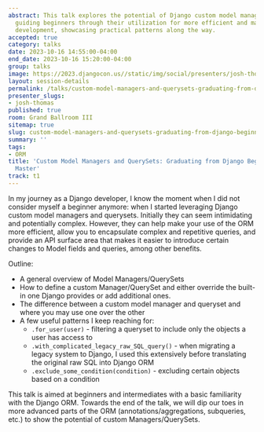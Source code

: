 ```yaml
---
abstract: This talk explores the potential of Django custom model managers and querysets,
  guiding beginners through their utilization for more efficient and maintainable
  development, showcasing practical patterns along the way.
accepted: true
category: talks
date: 2023-10-16 14:55:00-04:00
end_date: 2023-10-16 15:20:00-04:00
group: talks
image: https://2023.djangocon.us//static/img/social/presenters/josh-thomas.png
layout: session-details
permalink: /talks/custom-model-managers-and-querysets-graduating-from-django-beginner-to-orm-master/
presenter_slugs:
- josh-thomas
published: true
room: Grand Ballroom III
sitemap: true
slug: custom-model-managers-and-querysets-graduating-from-django-beginner-to-orm-master
summary: ''
tags:
- ORM
title: 'Custom Model Managers and QuerySets: Graduating from Django Beginner to ORM
  Master'
track: t1
---
```


In my journey as a Django developer, I know the moment when I did not consider myself a beginner anymore: when I started leveraging Django custom model managers and querysets. Initially they can seem intimidating and potentially complex. However, they can help make your use of the ORM more efficient, allow you to encapsulate complex and repetitive queries, and provide an API surface area that makes it easier to introduce certain changes to Model fields and queries, among other benefits.

Outline:
- A general overview of Model Managers/QuerySets
- How to define a custom Manager/QuerySet and either override the built-in one Django provides or add additional ones.
- The difference between a custom model manager and queryset and where you may use one over the other
- A few useful patterns I keep reaching for:
	- `.for_user(user)` - filtering a queryset to include only the objects a user has access to
	- `.with_complicated_legacy_raw_SQL_query()` - when migrating a legacy system to Django, I used this extensively before translating the original raw SQL into Django ORM
	- `.exclude_some_condition(condition)` - excluding certain objects based on a condition

This talk is aimed at beginners and intermediates with a basic familiarity with the Django ORM. Towards the end of the talk, we will dip our toes in more advanced parts of the ORM (annotations/aggregations, subqueries, etc.) to show the potential of custom Managers/QuerySets.

